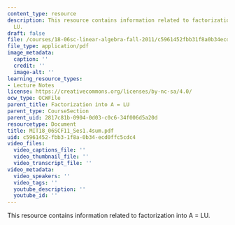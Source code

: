 ```yaml
---
content_type: resource
description: This resource contains information related to factorization into A =
  LU.
draft: false
file: /courses/18-06sc-linear-algebra-fall-2011/c5961452fbb31f8a0b34ecd0ffc5cdc4_MIT18_06SCF11_Ses1.4sum.pdf
file_type: application/pdf
image_metadata:
  caption: ''
  credit: ''
  image-alt: ''
learning_resource_types:
- Lecture Notes
license: https://creativecommons.org/licenses/by-nc-sa/4.0/
ocw_type: OCWFile
parent_title: Factorization into A = LU
parent_type: CourseSection
parent_uid: 2817c81b-0904-0d03-c0c6-34f006d5a20d
resourcetype: Document
title: MIT18_06SCF11_Ses1.4sum.pdf
uid: c5961452-fbb3-1f8a-0b34-ecd0ffc5cdc4
video_files:
  video_captions_file: ''
  video_thumbnail_file: ''
  video_transcript_file: ''
video_metadata:
  video_speakers: ''
  video_tags: ''
  youtube_description: ''
  youtube_id: ''
---
```

This resource contains information related to factorization into A = LU.